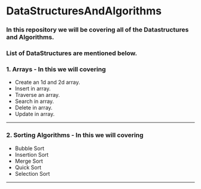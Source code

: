 # DataStructuresAndAlgorithms
### In this repository we will be covering all of the Datastructures and Algorithms.
### List of DataStructures are mentioned below.

### **1. Arrays - In this we will covering**
* Create an 1d and 2d array.
* Insert in array. 
* Traverse an array.
* Search in array.
* Delete in array.
* Update in array.
___

### **2. Sorting Algorithms - In this we will covering**
* Bubble Sort
* Insertion Sort
* Merge Sort
* Quick Sort
* Selection Sort
___
